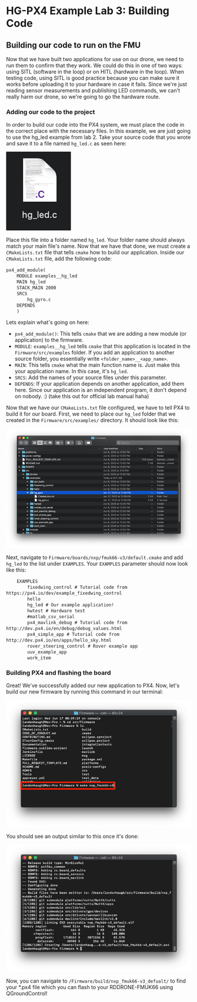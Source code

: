 # HG-PX4 Example Lab 3: Building Code

## Building our code to run on the FMU

Now that we have built two applications for use on our drone, we need to run them to confirm that they work. We could do this in one of two ways: using SITL \(software in the loop\) or on HITL \(hardware in the loop\). When testing code, using SITL is good practice because you can make sure it works before uploading it to your hardware in case it fails. Since we're just reading sensor measurements and publishing LED commands, we can't really harm our drone, so we're going to go the hardware route.

### Adding our code to the project

In order to build our code into the PX4 system, we must place the code in the correct place with the necessary files. In this example, we are just going to use the hg\_led example from lab 2. Take your source code that you wrote and save it to a file named `hg_led.c` as seen here:

![](../../.gitbook/assets/image%20%28174%29.png)

Place this file into a folder named `hg_led`. Your folder name should always match your main file's name. Now that we have that done, we must create a `CMakeLists.txt` file that tells `cmake` how to build our application. Inside our `CMakeLists.txt` file, add the following code:

```text
px4_add_module(
	MODULE examples__hg_led
	MAIN hg_led
	STACK_MAIN 2000
	SRCS
		hg_gyro.c
	DEPENDS
	)
```

Lets explain what's going on here:

* `px4_add_module()`: This tells `cmake` that we are adding a new module \(or application\) to the firmware.
* `MODULE`: `examples__hg_led` tells `cmake` that this application is located in the `Firmware/src/examples` folder. If you add an application to another source folder, you essentially write `<folder_name>__<app_name>`. 
* `MAIN`: This tells `cmake` what the main function name is. Just make this your application name. In this case, it's `hg_led`.
* `SRCS`: Add the names of your source files under this parameter.
* `DEPENDS`: If your application depends on another application, add them here. Since our application is an independent program, it don't depend on nobody. :\) \(take this out for official lab manual haha\)

Now that we have our `CMakeLists.txt` file configured, we have to tell PX4 to build it for our board. First, we need to place our `hg_led` folder that we created in the `Firmware/src/examples/` directory. It should look like this:

![](../../.gitbook/assets/image%20%28164%29.png)

Next, navigate to `Firmware/boards/nxp/fmuk66-v3/default.cmake` and add `hg_led` to the list under `EXAMPLES`. Your `EXAMPLES` parameter should now look like this: 

```text
	EXAMPLES
		fixedwing_control # Tutorial code from https://px4.io/dev/example_fixedwing_control
		hello
		hg_led # Our example application!
		hwtest # Hardware test
		#matlab_csv_serial
		px4_mavlink_debug # Tutorial code from http://dev.px4.io/en/debug/debug_values.html
		px4_simple_app # Tutorial code from http://dev.px4.io/en/apps/hello_sky.html
		rover_steering_control # Rover example app
		uuv_example_app
		work_item
```

### Building PX4 and flashing the board

Great! We've successfully added our new application to PX4. Now, let's build our new firmware by running this command in our terminal:

![](../../.gitbook/assets/image%20%28168%29.png)

You should see an output similar to this once it's done:

![](../../.gitbook/assets/image%20%28175%29.png)

Now, you can navigate to `/Firmware/build/nxp_fmuk66-v3_defualt/` to find your \*.px4 file which you can flash to your RDDRONE-FMUK66 using QGroundControl!

